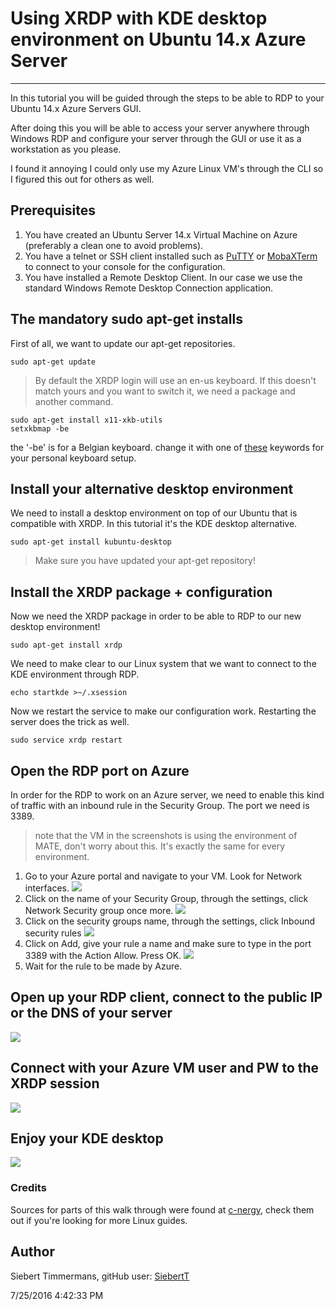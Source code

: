 # Using XRDP with KDE desktop environment on Ubuntu 14.x Azure Server #

----------

In this tutorial you will be guided through the steps to be able to RDP to your Ubuntu 14.x Azure Servers GUI. 

After doing this you will be able to access your server anywhere through Windows RDP and configure your server through the GUI or use it as a workstation as you please.

I found it annoying I could only use my Azure Linux VM's through the CLI so I figured this out for others as well. 

## Prerequisites ##
1. You have created an Ubuntu Server 14.x Virtual Machine on Azure (preferably a clean one to avoid problems).
2. You have a telnet or SSH client installed such as [PuTTY](http://www.putty.org/ "PuTTY download") or [MobaXTerm](http://mobaxterm.mobatek.net/download.html "MobaXterm download") to connect to your console for the configuration.
3. You have installed a Remote Desktop Client. In our case we use the standard Windows Remote Desktop Connection application.

## The mandatory sudo apt-get installs ##

First of all, we want to update our apt-get repositories.

    sudo apt-get update

> By default the XRDP login will use an en-us keyboard. If this doesn't match yours and you want to switch it, we need a package and another command.

    sudo apt-get install x11-xkb-utils
    setxkbmap -be
the '-be' is for a Belgian keyboard. change it with one of [these](http://pastebin.com/v2vCPHjs "Keyboard Layout Values") keywords for your personal keyboard setup.

## Install your alternative desktop environment ##
We need to install a desktop environment on top of our Ubuntu that is compatible with XRDP. In this tutorial it's the KDE desktop alternative.

    sudo apt-get install kubuntu-desktop

> Make sure you have updated your apt-get repository!

## Install the XRDP package + configuration ##
Now we need the XRDP package in order to be able to RDP to our new desktop environment!

    sudo apt-get install xrdp 

We need to make clear to our Linux system that we want to connect to the KDE environment through RDP.

    echo startkde >~/.xsession

Now we restart the service to make our configuration work. Restarting the server does the trick as well.

    sudo service xrdp restart

## Open the RDP port on Azure ##

In order for the RDP to work on an Azure server, we need to enable this kind of traffic with an inbound rule in the Security Group. The port we need is 3389.

> note that the VM in the screenshots is using the environment of MATE, don't worry about this. It's exactly the same for every environment.

1. Go to your Azure portal and navigate to your VM. Look for Network interfaces.
![](https://i.gyazo.com/fc9428da7ee7ed8bc9672d46830d0da0.png)
2. Click on the name of your Security Group, through the settings, click Network Security group once more.
![](https://i.gyazo.com/3afd29410fa1c6575a35869cb04ead6c.png)
3. Click on the security groups name, through the settings, click Inbound security rules
![](https://i.gyazo.com/936eac2a354c6e2414ff4822013688a8.png)
4. Click on Add, give your rule a name and make sure to type in the port 3389 with the Action Allow. Press OK.
![](https://i.gyazo.com/68915695214be0cd5fa2ef1e6077b025.png)
5. Wait for the rule to be made by Azure.

## Open up your RDP client, connect to the public IP or the DNS of your server ##
![](https://i.gyazo.com/82ff8d59b848977596b3195b91d47a69.png)

## Connect with your Azure VM user and PW to the XRDP session ##
![](https://i.gyazo.com/81654b2d5ff31cb61f0465eb229d62d0.png)

## Enjoy your KDE desktop ##
![](https://i.gyazo.com/31d6722de01ec1c133f9fd7f3fcdf36c.png)

### Credits ###
Sources for parts of this walk through were found at [c-nergy](http://c-nergy.be/), check them out if you're looking for more Linux guides.


## Author
Siebert Timmermans, gitHub user: [SiebertT](https://github.com/SiebertT)

7/25/2016 4:42:33 PM 